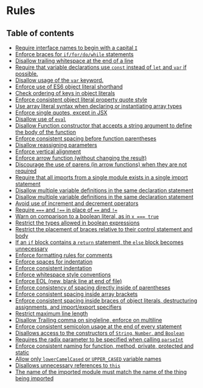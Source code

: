 # Rules

## Table of contents

- [Require interface names to begin with a capital `I`](rules/interface-name.md)
- [Enforce braces for `if/for/do/while` statements](rules/curly.md)
- [Disallow trailing whitespace at the end of a line](rules/no-trailing-whitespace.md)
- [Require that variable declarations use `const` instead of `let` and `var` if possible.]()
- [Disallow usage of the `var` keyword.]()
- [Enforce use of ES6 object literal shorthand]()
- [Check ordering of keys in object literals]()
- [Enforce consistent object literal property quote style]()
- [Use array literal syntax when declaring or instantiating array types]()
- [Enforce single quotes, except in JSX]()
- [Disallow use of `eval`]()
- [Disallow Function constructor that accepts a string argument to define the body of the function]()
- [Enforce consistent spacing before function parentheses]()
- [Disallow reassigning parameters]()
- [Enforce vertical alignment]()
- [Enforce arrow function (without changing the result)]()
- [Discourage the use of parens (in arrow functions) when they are not required]()
- [Require that all imports from a single module exists in a single import statement]()
- [Disallow multiple variable definitions in the same declaration statement]()
- [Disallow multiple variable definitions in the same declaration statement]()
- [Avoid use of increment and decrement operators]()
- [Require `===` and `!==` in place of `==` and `!=`]()
- [Warn on comparison to a boolean literal, as in `x === true`]()
- [Restrict the types allowed in boolean expressions]()
- [Restrict the placement of braces relative to their control statement and body]()
- [If an `if` block contains a `return` statement, the `else` block becomes unnecessary]()
- [Enforce formatting rules for comments]()
- [Enforce spaces for indentation]()
- [Enforce consistent indentation]()
- [Enforce whitespace style conventions]()
- [Enforce EOL (new, blank line at end of file)]()
- [Enforce consistency of spacing directly inside of parentheses]()
- [Enforce consistent spacing inside array brackets]()
- [Enforce consistent spacing inside braces of object literals, destructuring assignments, and import/export specifiers]()
- [Restrict maximum line length]()
- [Disallow Trailing comma on singleline, enforce on multiline]()
- [Enforce consistent semicolon usage at the end of every statement]()
- [Disallows access to the constructors of `String`, `Number`, and `Boolean`]()
- [Requires the radix parameter to be specified when calling `parseInt`]()
- [Enforce consistent naming for function, method, private, protected and static]()
- [Allow only `lowerCamelCased` or `UPPER_CASED` variable names]()
- [Disallows unnecessary references to `this`]()
- [The name of the imported module must match the name of the thing being imported]()

